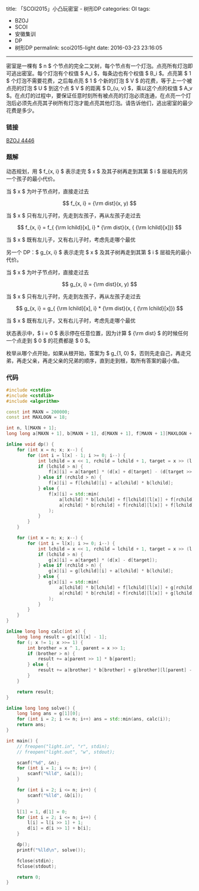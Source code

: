 title: 「SCOI2015」小凸玩密室 - 树形DP
categories: OI
tags: 
  - BZOJ
  - SCOI
  - 安徽集训
  - DP
  - 树形DP
permalink: scoi2015-light
date: 2016-03-23 23:16:05
---

密室是一棵有 $ n $ 个节点的完全二叉树，每个节点有一个灯泡。点亮所有灯泡即可逃出密室。每个灯泡有个权值 $ A_i $，每条边也有个权值 $ B_i $。点亮第 $ 1 $ 个灯泡不需要花费，之后每点亮 $ 1 $ 个新的灯泡 $ V $ 的花费，等于上一个被点亮的灯泡 $ U $ 到这个点 $ V $ 的距离 $ D_{u, v} $，乘以这个点的权值 $ A_v $。在点灯的过程中，要保证任意时刻所有被点亮的灯泡必须连通，在点亮一个灯泡后必须先点亮其子树所有灯泡才能点亮其他灯泡。请告诉他们，逃出密室的最少花费是多少。

<!-- more -->

### 链接
[BZOJ 4446](http://www.lydsy.com/JudgeOnline/problem.php?id=4446)

### 题解
动态规划，用 $ f_{x, i} $ 表示走完 $ x $ 及其子树再走到其第 $ i $ 层祖先的另一个孩子的最小代价。


当 $ x $ 为叶子节点时，直接走过去

$$ f_{x, i} = {\rm dist}(x, y) $$

当 $ x $ 只有左儿子时，先走到左孩子，再从左孩子走过去

$$ f_{x, i} = f_{ {\rm lchild}[x], i} * {\rm dist}(x, { {\rm lchild}[x]}) $$

当 $ x $ 既有左儿子，又有右儿子时，考虑先走哪个最优

另一个 DP：$ g_{x, i} $ 表示走完 $ x $ 及其子树再走到其第 $ i $ 层祖先的最小代价。

当 $ x $ 为叶子节点时，直接走过去

$$ g_{x, i} = {\rm dist}(x, y) $$

当 $ x $ 只有左儿子时，先走到左孩子，再从左孩子走过去

$$ g_{x, i} = g_{ {\rm lchild}[x], i} * {\rm dist}(x, { {\rm lchild}[x]}) $$

当 $ x $ 既有左儿子，又有右儿子时，考虑先走哪个最优


状态表示中，$ i = 0 $ 表示停在任意位置，因为计算 $ {\rm dist} $ 的时候任何一个点走到 $ 0 $ 的花费都是 $ 0 $。

枚举从哪个点开始，如果从根开始，答案为 $ g_{1, 0} $，否则先走自己，再走兄弟，再走父亲，再走父亲的兄弟的顺序，直到走到根，取所有答案的最小值。

### 代码
```c++
#include <cstdio>
#include <cstdlib>
#include <algorithm>

const int MAXN = 200000;
const int MAXLOGN = 18;

int n, l[MAXN + 1];
long long a[MAXN + 1], b[MAXN + 1], d[MAXN + 1], f[MAXN + 1][MAXLOGN + 1], g[MAXN + 1][MAXLOGN + 1];

inline void dp() {
	for (int x = n; x; x--) {
		for (int i = l[x] - 1; i >= 0; i--) {
			int lchild = x << 1, rchild = lchild + 1, target = x >> (l[x] - i - 1) ^ 1;
			if (lchild > n) {
				f[x][i] = a[target] * (d[x] + d[target] - (d[target >> 1] << 1));
			} else if (rchild > n) {
				f[x][i] = f[lchild][i] + a[lchild] * b[lchild];
			} else {
				f[x][i] = std::min(
					a[lchild] * b[lchild] + f[lchild][l[x]] + f[rchild][i],
					a[rchild] * b[rchild] + f[rchild][l[x]] + f[lchild][i]
				);
			}
		}
	}

	for (int x = n; x; x--) {
		for (int i = l[x]; i >= 0; i--) {
			int lchild = x << 1, rchild = lchild + 1, target = x >> (l[x] - i);
			if (lchild > n) {
				g[x][i] = a[target] * (d[x] - d[target]);
			} else if (rchild > n) {
				g[x][i] = g[lchild][i] + a[lchild] * b[lchild];
			} else {
				g[x][i] = std::min(
					a[lchild] * b[lchild] + f[lchild][l[x]] + g[rchild][i],
					a[rchild] * b[rchild] + f[rchild][l[x]] + g[lchild][i]
				);
			}
		}
	}
}

inline long long calc(int x) {
	long long result = g[x][l[x] - 1];
	for (; x != 1; x >>= 1) {
		int brother = x ^ 1, parent = x >> 1;
		if (brother > n) {
			result += a[parent >> 1] * b[parent];
		} else {
			result += a[brother] * b[brother] + g[brother][l[parent] - 1];
		}
	}

	return result;
}

inline long long solve() {
	long long ans = g[1][0];
	for (int i = 2; i <= n; i++) ans = std::min(ans, calc(i));
	return ans;
}

int main() {
	// freopen("light.in", "r", stdin);
	// freopen("light.out", "w", stdout);

	scanf("%d", &n);
	for (int i = 1; i <= n; i++) {
		scanf("%lld", &a[i]);
	}

	for (int i = 2; i <= n; i++) {
		scanf("%lld", &b[i]);
	}

	l[1] = 1, d[1] = 0;
	for (int i = 2; i <= n; i++) {
		l[i] = l[i >> 1] + 1;
		d[i] = d[i >> 1] + b[i];
	}

	dp();
	printf("%lld\n", solve());

	fclose(stdin);
	fclose(stdout);

	return 0;
}
```

